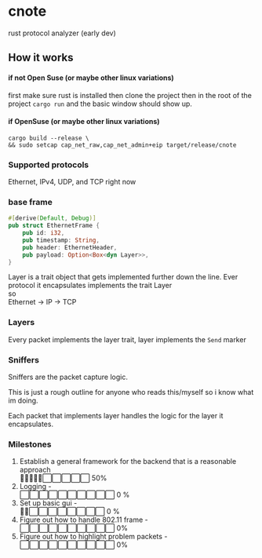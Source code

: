 # cnote
rust protocol analyzer (early dev)

## How it works

#### if not Open Suse (or maybe other linux variations)
first make sure rust is installed then clone the project then in the root of the 
project
```cargo run```
and the basic window should show up.

#### if OpenSuse (or maybe other linux variations)
```
cargo build --release \
&& sudo setcap cap_net_raw,cap_net_admin+eip target/release/cnote
```
### Supported protocols
Ethernet, IPv4, UDP, and TCP right now

### base frame
```rust
#[derive(Default, Debug)]
pub struct EthernetFrame {
    pub id: i32,
    pub timestamp: String,
    pub header: EthernetHeader,
    pub payload: Option<Box<dyn Layer>>,
}
```
Layer is a trait object that gets implemented further down the line. Ever protocol it encapsulates
implements the trait Layer <br />
so <br />
Ethernet -> IP -> TCP 

### Layers
Every packet implements the layer trait, layer implements the ```Send``` marker

### Sniffers
Sniffers are the packet capture logic. 

This is just a rough outline for anyone who reads this/myself so i know what im doing.


Each packet that implements layer handles the logic for the layer it encapsulates.

### Milestones
1. Establish a general framework for the backend that is a reasonable approach <br />
🔵🔵🔵🔵🔵⬜⬜⬜⬜⬜ 50%
2. Logging - <br />
⬜⬜⬜⬜⬜⬜⬜⬜⬜⬜ 0 %
3. Set up basic gui - <br />
🔵🔵⬜⬜⬜⬜⬜⬜⬜⬜ 0 %
4. Figure out how to handle 802.11 frame - <br />
⬜⬜⬜⬜⬜⬜⬜⬜⬜⬜ 0%
4. Figure out how to highlight problem packets - <br />
⬜⬜⬜⬜⬜⬜⬜⬜⬜⬜ 0%
